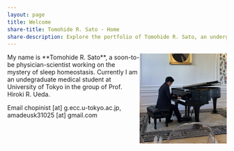 ```yaml
---
layout: page
title: Welcome
share-title: Tomohide R. Sato - Home
share-description: Explore the portfolio of Tomohide R. Sato, an undergraduate student with an interest in sleep medicine, neuroscience, theoretical biology, and medicine. Learn more about Tomohide's experience and education.
---
```


<img src="/assets/img/IMG_2824.jpeg" width="200" align="right">
My name is **Tomohide R. Sato**, a soon-to-be physician-scientist working on the mystery of sleep homeostasis. Currently I am an undegraduate medical student at University of Tokyo in the group of Prof. Hiroki R. Ueda. <br>

Email
chopinist [at] g.ecc.u-tokyo.ac.jp, amadeusk31025 [at] gmail.com
